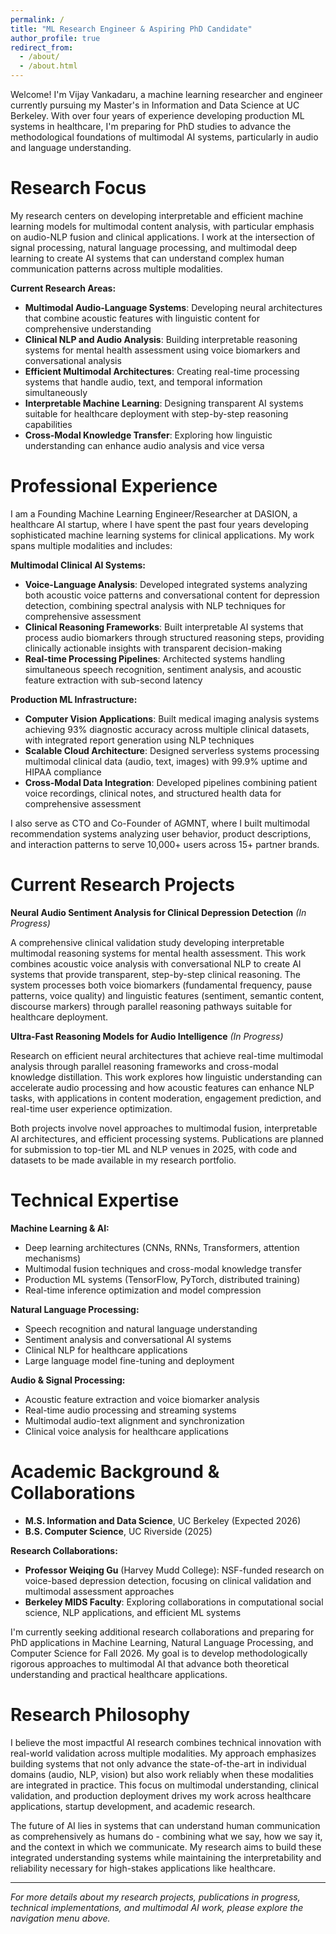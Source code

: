 ```yaml
---
permalink: /
title: "ML Research Engineer & Aspiring PhD Candidate"
author_profile: true
redirect_from: 
  - /about/
  - /about.html
---
```


Welcome! I'm Vijay Vankadaru, a machine learning researcher and engineer currently pursuing my Master's in Information and Data Science at UC Berkeley. With over four years of experience developing production ML systems in healthcare, I'm preparing for PhD studies to advance the methodological foundations of multimodal AI systems, particularly in audio and language understanding.

Research Focus
======

My research centers on developing interpretable and efficient machine learning models for multimodal content analysis, with particular emphasis on audio-NLP fusion and clinical applications. I work at the intersection of signal processing, natural language processing, and multimodal deep learning to create AI systems that can understand complex human communication patterns across multiple modalities.

**Current Research Areas:**
- **Multimodal Audio-Language Systems**: Developing neural architectures that combine acoustic features with linguistic content for comprehensive understanding
- **Clinical NLP and Audio Analysis**: Building interpretable reasoning systems for mental health assessment using voice biomarkers and conversational analysis
- **Efficient Multimodal Architectures**: Creating real-time processing systems that handle audio, text, and temporal information simultaneously
- **Interpretable Machine Learning**: Designing transparent AI systems suitable for healthcare deployment with step-by-step reasoning capabilities
- **Cross-Modal Knowledge Transfer**: Exploring how linguistic understanding can enhance audio analysis and vice versa

Professional Experience
======

I am a Founding Machine Learning Engineer/Researcher at DASION, a healthcare AI startup, where I have spent the past four years developing sophisticated machine learning systems for clinical applications. My work spans multiple modalities and includes:

**Multimodal Clinical AI Systems:**
- **Voice-Language Analysis**: Developed integrated systems analyzing both acoustic voice patterns and conversational content for depression detection, combining spectral analysis with NLP techniques for comprehensive assessment
- **Clinical Reasoning Frameworks**: Built interpretable AI systems that process audio biomarkers through structured reasoning steps, providing clinically actionable insights with transparent decision-making
- **Real-time Processing Pipelines**: Architected systems handling simultaneous speech recognition, sentiment analysis, and acoustic feature extraction with sub-second latency

**Production ML Infrastructure:**
- **Computer Vision Applications**: Built medical imaging analysis systems achieving 93% diagnostic accuracy across multiple clinical datasets, with integrated report generation using NLP techniques
- **Scalable Cloud Architecture**: Designed serverless systems processing multimodal clinical data (audio, text, images) with 99.9% uptime and HIPAA compliance
- **Cross-Modal Data Integration**: Developed pipelines combining patient voice recordings, clinical notes, and structured health data for comprehensive assessment

I also serve as CTO and Co-Founder of AGMNT, where I built multimodal recommendation systems analyzing user behavior, product descriptions, and interaction patterns to serve 10,000+ users across 15+ partner brands.

Current Research Projects
======

**Neural Audio Sentiment Analysis for Clinical Depression Detection** *(In Progress)*

A comprehensive clinical validation study developing interpretable multimodal reasoning systems for mental health assessment. This work combines acoustic voice analysis with conversational NLP to create AI systems that provide transparent, step-by-step clinical reasoning. The system processes both voice biomarkers (fundamental frequency, pause patterns, voice quality) and linguistic features (sentiment, semantic content, discourse markers) through parallel reasoning pathways suitable for healthcare deployment.

**Ultra-Fast Reasoning Models for Audio Intelligence** *(In Progress)*

Research on efficient neural architectures that achieve real-time multimodal analysis through parallel reasoning frameworks and cross-modal knowledge distillation. This work explores how linguistic understanding can accelerate audio processing and how acoustic features can enhance NLP tasks, with applications in content moderation, engagement prediction, and real-time user experience optimization.

Both projects involve novel approaches to multimodal fusion, interpretable AI architectures, and efficient processing systems. Publications are planned for submission to top-tier ML and NLP venues in 2025, with code and datasets to be made available in my research portfolio.

Technical Expertise
======

**Machine Learning & AI:**
- Deep learning architectures (CNNs, RNNs, Transformers, attention mechanisms)
- Multimodal fusion techniques and cross-modal knowledge transfer
- Production ML systems (TensorFlow, PyTorch, distributed training)
- Real-time inference optimization and model compression

**Natural Language Processing:**
- Speech recognition and natural language understanding
- Sentiment analysis and conversational AI systems
- Clinical NLP for healthcare applications
- Large language model fine-tuning and deployment

**Audio & Signal Processing:**
- Acoustic feature extraction and voice biomarker analysis
- Real-time audio processing and streaming systems
- Multimodal audio-text alignment and synchronization
- Clinical voice analysis for healthcare applications

Academic Background & Collaborations
======

- **M.S. Information and Data Science**, UC Berkeley (Expected 2026)
- **B.S. Computer Science**, UC Riverside (2025)

**Research Collaborations:**
- **Professor Weiqing Gu** (Harvey Mudd College): NSF-funded research on voice-based depression detection, focusing on clinical validation and multimodal assessment approaches
- **Berkeley MIDS Faculty**: Exploring collaborations in computational social science, NLP applications, and efficient ML systems

I'm currently seeking additional research collaborations and preparing for PhD applications in Machine Learning, Natural Language Processing, and Computer Science for Fall 2026. My goal is to develop methodologically rigorous approaches to multimodal AI that advance both theoretical understanding and practical healthcare applications.

Research Philosophy
======

I believe the most impactful AI research combines technical innovation with real-world validation across multiple modalities. My approach emphasizes building systems that not only advance the state-of-the-art in individual domains (audio, NLP, vision) but also work reliably when these modalities are integrated in practice. This focus on multimodal understanding, clinical validation, and production deployment drives my work across healthcare applications, startup development, and academic research.

The future of AI lies in systems that can understand human communication as comprehensively as humans do - combining what we say, how we say it, and the context in which we communicate. My research aims to build these integrated understanding systems while maintaining the interpretability and reliability necessary for high-stakes applications like healthcare.

---

*For more details about my research projects, publications in progress, technical implementations, and multimodal AI work, please explore the navigation menu above.*